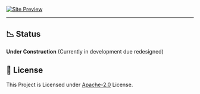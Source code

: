 [![Site Preview](https://cdn.upload.systems/uploads/PqAHuumG.png)](https://gifaldyazka.is-a.dev)

---

## 📉 Status

**Under Construction** (Currently in development due redesigned)

## 🧾 License

This Project is Licensed under [Apache-2.0](./LICENSE) License.
